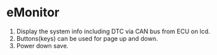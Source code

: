 # eMonitor

1. Display the system info including DTC via CAN bus from ECU on lcd.
2. Buttons(keys) can be used for page up and down.
3. Power down save.
